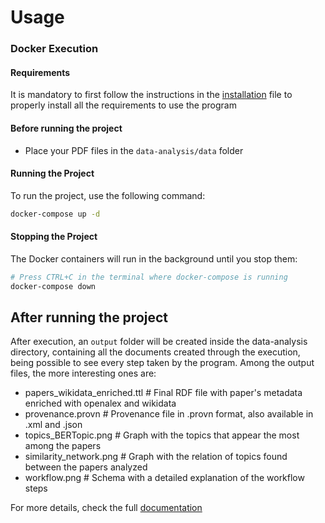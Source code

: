 # Usage
### Docker Execution
#### Requirements
It is mandatory to first follow the instructions in the [installation](install.md) file to properly install all the requirements to use the program
#### Before running the project
- Place your PDF files in the `data-analysis/data` folder
#### Running the Project
To run the project, use the following command:
```bash
docker-compose up -d
```
#### Stopping the Project
The Docker containers will run in the background until you stop them:
```bash
# Press CTRL+C in the terminal where docker-compose is running
docker-compose down
```
## After running the project
After execution, an `output` folder will be created inside the data-analysis directory, containing all the documents created through the execution, being possible to see every step taken by the program.
Among the output files, the more interesting ones are:
- papers_wikidata_enriched.ttl  # Final RDF file with paper's metadata enriched with openalex and wikidata
- provenance.provn              # Provenance file in .provn format, also available in .xml and .json
- topics_BERTopic.png           # Graph with the topics that appear the most among the papers
- similarity_network.png        # Graph with the relation of topics found between the papers analyzed
- workflow.png                  # Schema with a detailed explanation of the workflow steps

For more details, check the full [documentation](index.md) 
